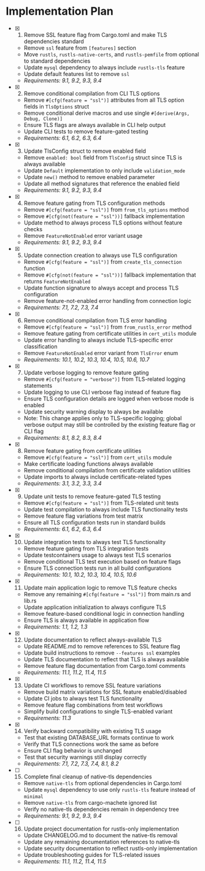 # Implementation Plan

- [x] 1. Remove SSL feature flag from Cargo.toml and make TLS dependencies standard

  - Remove `ssl` feature from `[features]` section
  - Move `rustls`, `rustls-native-certs`, and `rustls-pemfile` from optional to standard dependencies
  - Update `mysql` dependency to always include `rustls-tls` feature
  - Update default features list to remove `ssl`
  - _Requirements: 9.1, 9.2, 9.3, 9.4_

- [x] 2. Remove conditional compilation from CLI TLS options

  - Remove `#[cfg(feature = "ssl")]` attributes from all TLS option fields in `TlsOptions` struct
  - Remove conditional derive macros and use single `#[derive(Args, Debug, Clone)]`
  - Ensure TLS flags are always available in CLI help output
  - Update CLI tests to remove feature-gated testing
  - _Requirements: 6.1, 6.2, 6.3, 6.4_

- [x] 3. Update TlsConfig struct to remove enabled field

  - Remove `enabled: bool` field from `TlsConfig` struct since TLS is always available
  - Update `Default` implementation to only include `validation_mode`
  - Update `new()` method to remove enabled parameter
  - Update all method signatures that reference the enabled field
  - _Requirements: 9.1, 9.2, 9.3, 9.4_

- [x] 4. Remove feature gating from TLS configuration methods

  - Remove `#[cfg(feature = "ssl")]` from `from_tls_options` method
  - Remove `#[cfg(not(feature = "ssl"))]` fallback implementation
  - Update method to always process TLS options without feature checks
  - Remove `FeatureNotEnabled` error variant usage
  - _Requirements: 9.1, 9.2, 9.3, 9.4_

- [x] 5. Update connection creation to always use TLS configuration

  - Remove `#[cfg(feature = "ssl")]` from `create_tls_connection` function
  - Remove `#[cfg(not(feature = "ssl"))]` fallback implementation that returns `FeatureNotEnabled`
  - Update function signature to always accept and process TLS configuration
  - Remove feature-not-enabled error handling from connection logic
  - _Requirements: 7.1, 7.2, 7.3, 7.4_

- [x] 6. Remove conditional compilation from TLS error handling

  - Remove `#[cfg(feature = "ssl")]` from `from_rustls_error` method
  - Remove feature gating from certificate utilities in `cert_utils` module
  - Update error handling to always include TLS-specific error classification
  - Remove `FeatureNotEnabled` error variant from `TlsError` enum
  - _Requirements: 10.1, 10.2, 10.3, 10.4, 10.5, 10.6, 10.7_

- [x] 7. Update verbose logging to remove feature gating

  - Remove `#[cfg(feature = "verbose")]` from TLS-related logging statements
  - Update logging to use CLI verbose flag instead of feature flag
  - Ensure TLS configuration details are logged when verbose mode is enabled
  - Update security warning display to always be available
  - Note: This change applies only to TLS-specific logging; global verbose output may still be controlled by the existing feature flag or CLI flag
  - _Requirements: 8.1, 8.2, 8.3, 8.4_

- [x] 8. Remove feature gating from certificate utilities

  - Remove `#[cfg(feature = "ssl")]` from `cert_utils` module
  - Make certificate loading functions always available
  - Remove conditional compilation from certificate validation utilities
  - Update imports to always include certificate-related types
  - _Requirements: 3.1, 3.2, 3.3, 3.4_

- [x] 9. Update unit tests to remove feature-gated TLS testing

  - Remove `#[cfg(feature = "ssl")]` from TLS-related unit tests
  - Update test compilation to always include TLS functionality tests
  - Remove feature flag variations from test matrix
  - Ensure all TLS configuration tests run in standard builds
  - _Requirements: 6.1, 6.2, 6.3, 6.4_

- [x] 10. Update integration tests to always test TLS functionality

  - Remove feature gating from TLS integration tests
  - Update testcontainers usage to always test TLS scenarios
  - Remove conditional TLS test execution based on feature flags
  - Ensure TLS connection tests run in all build configurations
  - _Requirements: 10.1, 10.2, 10.3, 10.4, 10.5, 10.6_

- [x] 11. Update main application logic to remove TLS feature checks

  - Remove any remaining `#[cfg(feature = "ssl")]` from main.rs and lib.rs
  - Update application initialization to always configure TLS
  - Remove feature-based conditional logic in connection handling
  - Ensure TLS is always available in application flow
  - _Requirements: 1.1, 1.2, 1.3_

- [x] 12. Update documentation to reflect always-available TLS

  - Update README.md to remove references to SSL feature flag
  - Update build instructions to remove `--features ssl` examples
  - Update TLS documentation to reflect that TLS is always available
  - Remove feature flag documentation from Cargo.toml comments
  - _Requirements: 11.1, 11.2, 11.4, 11.5_

- [x] 13. Update CI workflows to remove SSL feature variations

  - Remove build matrix variations for SSL feature enabled/disabled
  - Update CI jobs to always test TLS functionality
  - Remove feature flag combinations from test workflows
  - Simplify build configurations to single TLS-enabled variant
  - _Requirements: 11.3_

- [x] 14. Verify backward compatibility with existing TLS usage

  - Test that existing DATABASE_URL formats continue to work
  - Verify that TLS connections work the same as before
  - Ensure CLI flag behavior is unchanged
  - Test that security warnings still display correctly
  - _Requirements: 7.1, 7.2, 7.3, 7.4, 8.1, 8.2_

- [ ] 15. Complete final cleanup of native-tls dependencies

  - Remove `native-tls` from optional dependencies in Cargo.toml
  - Update `mysql` dependency to use only `rustls-tls` feature instead of `minimal`
  - Remove `native-tls` from cargo-machete ignored list
  - Verify no native-tls dependencies remain in dependency tree
  - _Requirements: 9.1, 9.2, 9.3, 9.4_

- [ ] 16. Update project documentation for rustls-only implementation

  - Update CHANGELOG.md to document the native-tls removal
  - Update any remaining documentation references to native-tls
  - Update security documentation to reflect rustls-only implementation
  - Update troubleshooting guides for TLS-related issues
  - _Requirements: 11.1, 11.2, 11.4, 11.5_
